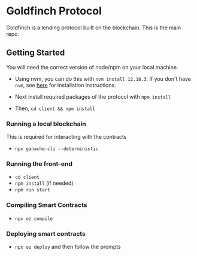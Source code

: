 # Goldfinch Protocol
Goldfinch is a lending protocol built on the blockchain. This is the main repo.

## Getting Started
You will need the correct version of node/npm on your local machine.

- Using nvm, you can do this with `nvm install 12.18.3`. If you don't have `nvm`, see [here](https://github.com/nvm-sh/nvm#installing-and-updating) for installation instructions.

- Next install required packages of the protocol with `npm install`
- Then, `cd client && npm install`

### Running a local blockchain
This is required for interacting with the contracts
- `npx ganache-cli --deterministic`


### Running the front-end
- `cd client`
- `npm install` (if needed)
- `npm run start`

### Compiling Smart Contracts
- `npx oz compile`

### Deploying smart contracts
- `npx oz deploy` and then follow the prompts


